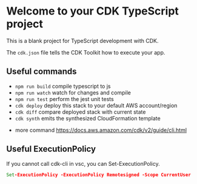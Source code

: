 # Welcome to your CDK TypeScript project

This is a blank project for TypeScript development with CDK.

The `cdk.json` file tells the CDK Toolkit how to execute your app.

## Useful commands

* `npm run build`   compile typescript to js
* `npm run watch`   watch for changes and compile
* `npm run test`    perform the jest unit tests
* `cdk deploy`      deploy this stack to your default AWS account/region
* `cdk diff`        compare deployed stack with current state
* `cdk synth`       emits the synthesized CloudFormation template

- more command https://docs.aws.amazon.com/cdk/v2/guide/cli.html

## Useful ExecutionPolicy

If you cannot call cdk-cli in vsc, you can Set-ExecutionPolicy.

```cmd
Set-ExecutionPolicy -ExecutionPolicy Remotesigned -Scope CurrentUser
```